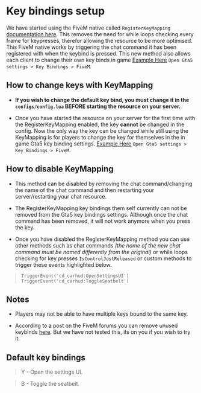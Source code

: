 # Key bindings setup
We have started using the FiveM native called `RegisterKeyMapping` [documentation here](http://runtime.fivem.net/doc/natives/?_0xD7664FD1). This removes the need for while loops checking every frame for keypresses, therefor allowing the resource to be more optimised. This FiveM native works by triggering the chat command it has been registered with when the keybind is pressed. This new method also allows each client to change their own key binds in game [Example Here](https://imgur.com/GRWKelR) `Open Gta5 settings > Key Bindings > FiveM`.

## How to change keys with KeyMapping

- **If you wish to change the default key bind, you must change it in the `configs/config.lua` BEFORE starting the resource on your server.**

- Once you have started the resource on your server for the first time with the RegisterKeyMapping enabled, the key **cannot** be changed in the config. Now the only way the key can be changed while still using the KeyMapping is for players to change the key for themselves in the in game Gta5 key binding settings. [Example Here](https://imgur.com/GRWKelR)  `Open Gta5 settings > Key Bindings > FiveM`.

## How to disable KeyMapping

-   This method can be disabled by removing the chat command/changing the name of the chat command and then restarting your server/restarting your chat resource.
    
-   The RegisterKeyMapping key bindings them self currently can not be removed from the Gta5 key bindings settings. Although once the chat command has been removed, it will not work anymore when you press the key.

-  Once you have disabled the RegisterKeyMapping method you can use other methods such as chat commands *(the name of the new chat command must be named differently from the original)* or while loops checking for key presses `IsControlJustReleased` or custom methods to trigger these events highlighted below.

> `TriggerEvent('cd_carhud:OpenSettingsUI')`  
> `TriggerEvent('cd_carhud:ToggleSeatbelt')`

## Notes
- Players may not be able to have multiple keys bound to the same key.

- According to a post on the FiveM forums you can remove unused keybinds [here](https://forum.cfx.re/t/registerkeymapping-question/1108639/10?u=ramp_rp). But we have not tested this, its on you if you wish to try it.

## Default key bindings
> Y - Open the settings UI.

> B - Toggle the seatbelt.
